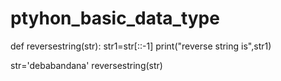 # ptyhon_basic_data_type

def reversestring(str):
    str1=str[::-1]
    print("reverse string is",str1)
    
str='debabandana'
reversestring(str)
